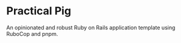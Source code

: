 # Practical Pig

An opinionated and robust Ruby on Rails application template using RuboCop and pnpm.